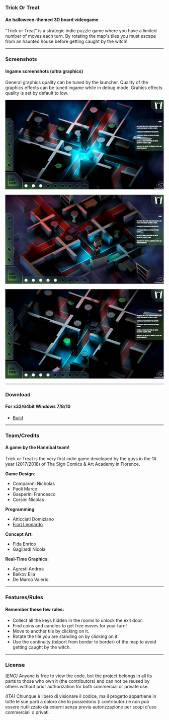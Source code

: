 ### Trick Or Treat
#### An halloween-themed 3D board videogame

“Trick or Treat” is a strategic indie puzzle game where you have a limited number of moves each turn. By rotating the map's tiles you must escape from an haunted house before getting caught by the witch!

---

### Screenshots
#### Ingame screenshots (ultra graphics)

General graphics quality can be tuned by the launcher.
Quality of the graphics effects can be tuned ingame while in debug mode.
Grahics effects quality is set by default to low.

![](https://raw.githubusercontent.com/Leonardo-Fiori/trickortreat/master/docs/images/Screenshot%20(2).jpg) 


![](https://raw.githubusercontent.com/Leonardo-Fiori/trickortreat/master/docs/images/Screenshot%20(3).jpg)


![](https://raw.githubusercontent.com/Leonardo-Fiori/trickortreat/master/docs/images/Screenshot%20(1).jpg)

---

### Download
#### For x32/64bit Windows 7/8/10


- [Build](https://drive.google.com/file/d/1tKydvMv1dVs__Z_01Ho3vmvq3Wys97_k/view?usp=sharing)


---

### Team/Credits
#### A game by the Hannibal team!

Trick or Treat is the very first indie game developed by the guys in the 1# year (2017/2018) of The Sign Comics & Art Academy in Florence.

**Game Design**:
- Comparoni Nicholas
- Paoli Marco
- Gasperini Francesco
- Corsini Nicolas

**Programming**:
- Atticciati Domiziano
- [Fiori Leonardo](https://www.leonardofiori.com)

**Concept Art**:
- Fida Enrico
- Gagliardi Nicola

**Real-Time Graphics**:
- Agresti Andrea
- Baikov Elia
- De Marco Valerio

---





### Features/Rules
#### Remember these few rules:
- Collect all the keys hidden in the rooms to unlock the exit door.
- Find coins and candies to get free moves for your turn!
- Move to another tile by clicking on it.
- Rotate the tile you are standing on by clicking on it.
- Use the continuity (telport from border to border) of the map to avoid getting caught by the witch.

---

### License

*(ENG)* Anyone is free to view the code, but the project belongs in all its parts to those who own it (the contributors) and can not be reused by others without prior authorization for both commercial or private use.

*(ITA)* Chiunque è libero di visionare il codice, ma il progetto appartiene in tutte le sue parti a coloro che lo possiedono (i contributori) e non può essere riutilizzato da esterni senza previa autorizzazione per scopi d'uso commerciali o privati.
